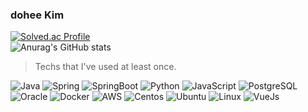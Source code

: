 <!--
**do5do/do5do** is a ✨ _special_ ✨ repository because its `README.md` (this file) appears on your GitHub profile.

Here are some ideas to get you started:

- 🔭 I’m currently working on ...
- 🌱 I’m currently learning ...
- 👯 I’m looking to collaborate on ...
- 🤔 I’m looking for help with ...
- 💬 Ask me about ...
- 📫 How to reach me: ...
- 😄 Pronouns: ...
- ⚡ Fun fact: ...
-->
### dohee Kim
[![Solved.ac Profile](http://mazassumnida.wtf/api/v2/generate_badge?boj=do1510)](https://solved.ac/do1510/)   
![Anurag's GitHub stats](https://github-readme-stats.vercel.app/api?username=do5do&show_icons=true&theme=transparent)   
   
> Techs that I've used at least once.   
<p>
   <img alt="Java" src="https://img.shields.io/badge/Java-ED8B00?style=flat-square&logo=java&logoColor=white"/>
   <img alt="Spring" src="https://img.shields.io/badge/Spring-6DB33F?style=flat-square&logo=Spring&logoColor=white">
   <img alt="SpringBoot" src="https://img.shields.io/badge/Spring_Boot-F2F4F9?style=flat-square&logo=spring-boot">
   <img alt="Python" src="https://img.shields.io/badge/Python-3766AB?style=flat-square&logo=Python&logoColor=white"/>
   <img alt="JavaScript" src="https://img.shields.io/badge/JavaScript-323330?style=flat-square&logo=javascript&logoColor=F7DF1E"/>
   <img alt="PostgreSQL" src="https://img.shields.io/badge/PostgreSQL-316192?style=flat-square&logo=postgresql&logoColor=white"/>
   <img alt="Oracle" src="https://img.shields.io/badge/oracle-F80000?style=flat-square&logo=oracle&logoColor=white"/>
   <img alt="Docker" src="https://img.shields.io/badge/Docker-46a2f1?style=flat-square&logo=docker&logoColor=white"/>
   <img alt="AWS" src="https://img.shields.io/badge/AWS-232F3E?style=flat-square&logo=AmazonAWS&logoColor=white"/>
   <img alt="Centos" src="https://img.shields.io/badge/Cent%20OS-262577?style=flat-square&logo=CentOS&logoColor=white"/>
   <img alt="Ubuntu" src="https://img.shields.io/badge/Ubuntu-E95420?style=flat-square&logo=ubuntu&logoColor=white"/>
   <img alt="Linux" src="https://img.shields.io/badge/Linux-FCC624?style=flat-square&logo=linux&logoColor=white"/>
   <img alt="VueJs" src="https://img.shields.io/badge/Vue.js-35495E?style=flat-square&logo=vue.js&logoColor=4FC08D"/>
</p>
